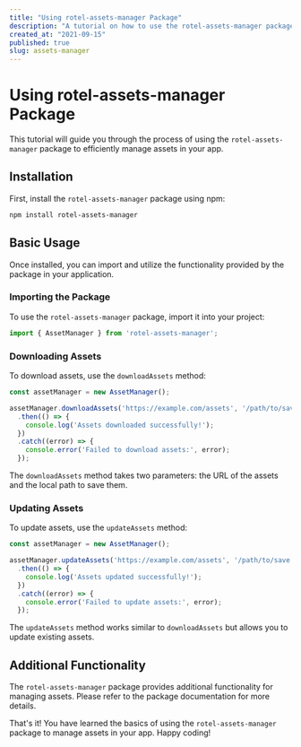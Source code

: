 ```yaml
---
title: "Using rotel-assets-manager Package"
description: "A tutorial on how to use the rotel-assets-manager package to manage assets in your app."
created_at: "2021-09-15"
published: true
slug: assets-manager
---
```


# Using rotel-assets-manager Package

This tutorial will guide you through the process of using the `rotel-assets-manager` package to efficiently manage assets in your app.

## Installation

First, install the `rotel-assets-manager` package using npm:

```bash
npm install rotel-assets-manager
```

## Basic Usage

Once installed, you can import and utilize the functionality provided by the package in your application.

### Importing the Package

To use the `rotel-assets-manager` package, import it into your project:

```javascript
import { AssetManager } from 'rotel-assets-manager';
```

### Downloading Assets

To download assets, use the `downloadAssets` method:

```javascript
const assetManager = new AssetManager();

assetManager.downloadAssets('https://example.com/assets', '/path/to/save')
  .then(() => {
    console.log('Assets downloaded successfully!');
  })
  .catch((error) => {
    console.error('Failed to download assets:', error);
  });
```

The `downloadAssets` method takes two parameters: the URL of the assets and the local path to save them.

### Updating Assets

To update assets, use the `updateAssets` method:

```javascript
const assetManager = new AssetManager();

assetManager.updateAssets('https://example.com/assets', '/path/to/save')
  .then(() => {
    console.log('Assets updated successfully!');
  })
  .catch((error) => {
    console.error('Failed to update assets:', error);
  });
```

The `updateAssets` method works similar to `downloadAssets` but allows you to update existing assets.

## Additional Functionality

The `rotel-assets-manager` package provides additional functionality for managing assets. Please refer to the package documentation for more details.

That's it! You have learned the basics of using the `rotel-assets-manager` package to manage assets in your app. Happy coding!
